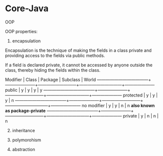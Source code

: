 # Core-Java

OOP

OOP properties: 

1. encapsulation

Encapsulation is the technique of making the fields in a class private and providing access to the fields via public methods. 

If a field is declared private, it cannot be accessed by anyone outside the class, thereby hiding the fields within the class.

Modifier    | Class | Package | Subclass | World
————————————+———————+—————————+——————————+———————
public      |  y    |    y    |    y     |   y
————————————+———————+—————————+——————————+———————
protected   |  y    |    y    |    y     |   n
————————————+———————+—————————+——————————+———————
no modifier |  y    |    y    |    n     |   n    **also known as package-private**
————————————+———————+—————————+——————————+———————
private     |  y    |    n    |    n     |   n



2. inheritance

3. polymorohism

4. abstraction 


